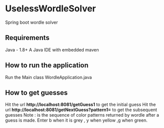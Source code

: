 # UselessWordleSolver
Spring boot wordle solver

## Requirements
Java - 1.8+
A Java IDE with embedded maven

## How to run the application
Run the Main class WordleApplication.java

## How to get guesses
Hit the url **http://localhost:8081/getGuess1** to get the initial guess
Hit the url **http://localhost:8081/getNextGuess?pattern1=<pattern>** to get the subsequent guesses
Note : <pattern> is the sequence of color patterns returned by wordle after a guess is made.
Enter b when it is grey , y when yellow ,g when green.
